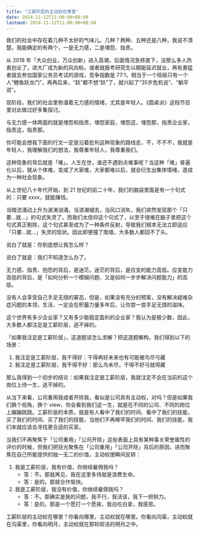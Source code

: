```yaml
---
title: "工薪阶层的主动权在哪里"
date: 2024-11-12T11:00:00+08:00
lastmod: 2024-11-12T11:00:00+08:00
---
```


我们的社会中存在着几种不太好的气味儿。几种？两种、五种还是八种，我说不清楚。我能确定的有两个，一是无力感，二是埋怨、指责。

<!--more-->

从 2018 年「大众创业，万众创新」进入高潮，后面情况急转直下，没那么多人热衷创业了，进大厂成为新的风向标，或者就报考研究生以期能延迟就业，再有勇猛者就去参加国家公务员考试的游戏，竞争指数是 77:1，相当于一个班级只有一个人“鲤鱼跃龙门”，再再后来，“跃”都不想“跃”了，就兴起了“35岁危机说”、“躺平说”。

现阶段，我们的社会里弥漫着无力感的情绪，尤其是年轻人。《圆桌派》这档节目里对此做过好多集探讨。

与无力感一体两面的就是埋怨和指责，埋怨家庭，埋怨这，埋怨那，指责企业家，指责这，指责那。

你可能会想我下面的行文一定是沿着批判这种现象的路线走，不，不不不，我就是年轻人，我理解我们的想法，我尊重年轻人，我尊重我们。

这种现象的背后就是「难」。人生在世，谁还不遇到点难事呢？当这种「难」普遍化以后，就从个体难，变成了大家难，大家都难以后，就会衍生出集体情绪，遂成为一种社会现象。

从上世纪八十年代开始，到 21 世纪的前二十年，我们的脑袋里面是有一个句式的：只要 xxxx，就能赚钱。

当暗流涌动上升为波涛汹涌，当浪潮褪去，当风口消失，我们突然发现那个「只要...就...」的句式失灵了。而我们太信仰这个句式了，以至于很难在脑子里把这个句式真正剔除，这个句式甚至成为了一种条件反射，导致我们根本无法立即适应「只要...就...」失灵的现状。因此即便撞了南墙，大多数人都回不了头。

说白了就是：你到底想让我怎么样？

说白了就是：我们不知道怎么办了。

无力感、指责、抱怨的背后，是迷茫。迷茫的背后，是应变的能力高低。应变能力高低的背后，是「如何分析一个模糊问题、又是如何一步步解决问题能力」的高低。

没有人会享受自己手足无措的窘态，但是，如果没有充分的预案，没有解决疑难杂症问题的本领，生活，一定会在积蓄力量多年后，让你尝一尝手足无措的滋味。

这个世界有多少企业家？又有多少能稳定盈利的企业家？我认为是极少数，因此，大多数人都注定是工薪阶层，逃不掉的。

「如果我注定是工薪阶层」，这道题该怎么求解？把这道题解构，我们得到以下的场景：

1. 我注定是工薪阶层，我干得好：干得再好未来也有可能被鸟尽弓藏
2. 我注定是工薪阶层，我干得不好：那么鸟未尽，干得不好弓就得藏

那么我得到一个初步的结论：如果我注定是工薪阶层，我就注定不会在当前的这个岗位上待一生，逃不掉的。

从当下来看，公司重用我或者开除我，看似是公司具有主动权，对吗？但是如果我们换个视角，换个 view，你会看到我们这一生，就是在不同的公司、不同的岗位上蹦蹦跳跳。工薪阶层的本质，就是有人看中了我们的时间、看中了我们的技能，买了我们的时间、买了我们的技能，当他们不再稀罕我们的时间、我们的技能，我们本就应该去寻找更合适的买家。

当我们不再聚焦于「公司重用」「公司开除」这些表面上具有某种事关荣誉属性的评价的时候，但我们把目光聚焦在「公司重用」「公司开除」背后的原因，进而聚焦在自己所能提供的独一无二的价值，主动权便瞬间反转：

1. 我是工薪阶层，我有价值，你继续雇佣我吗？
    - 答：不。那就再见，我在这里多待就是浪费生命。
    - 答：是的。那就合作愉快。
2. 我是工薪阶层，我没有价值，你继续雇佣我吗？
    - 答：不。那确实是我的问题，我不行，我活该，我下一把努力。
    - 答：是的。那是一个愿打一个愿挨，我白吃白拿，我感恩。

工薪阶层的主动权在哪里？你看向哪里，主动权就在哪里。你看向沟渠，主动权就在沟渠里，你看向明月，主动权就在那轮皎洁的明月之中。
